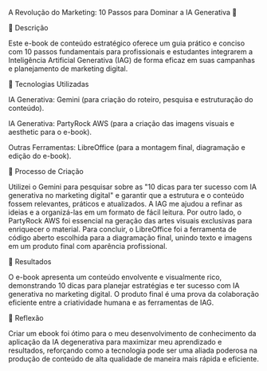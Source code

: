 A Revolução do Marketing: 10 Passos para Dominar a IA Generativa 🚀

📒 Descrição

Este e-book de conteúdo estratégico oferece um guia prático e conciso com 10 passos fundamentais para profissionais e estudantes integrarem a Inteligência Artificial Generativa (IAG) de forma eficaz em suas campanhas e planejamento de marketing digital.

🤖 Tecnologias Utilizadas

IA Generativa: Gemini (para criação do roteiro, pesquisa e estruturação do conteúdo).

IA Generativa: PartyRock AWS (para a criação das imagens visuais e aesthetic para o e-book).

Outras Ferramentas: LibreOffice (para a montagem final, diagramação e edição do e-book).

🧐 Processo de Criação

Utilizei o Gemini para pesquisar sobre as "10 dicas para ter sucesso com IA generativa no marketing digital" e garantir que a estrutura e o conteúdo fossem relevantes, práticos e atualizados. A IAG me ajudou a refinar as ideias e a organizá-las em um formato de fácil leitura. Por outro lado, o PartyRock AWS foi essencial na geração das artes visuais exclusivas para enriquecer o material. Para concluir, o LibreOffice foi a ferramenta de código aberto escolhida para a diagramação final, unindo texto e imagens em um produto final com aparência profissional.

🚀 Resultados

O e-book apresenta um conteúdo envolvente e visualmente rico, demonstrando 10 dicas para planejar estratégias e ter sucesso com IA generativa no marketing digital. O produto final é uma prova da colaboração eficiente entre a criatividade humana e as ferramentas de IAG.

💭 Reflexão

Criar um ebook foi ótimo para o meu desenvolvimento de conhecimento da aplicação da IA degenerativa para maximizar meu aprendizado e resultados, reforçando como a tecnologia pode ser uma aliada poderosa na produção de conteúdo de alta qualidade de maneira mais rápida e eficiente.
